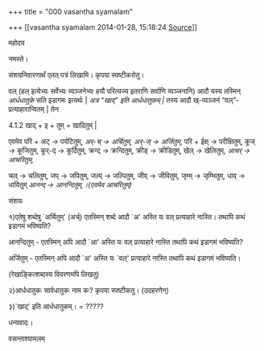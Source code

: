+++
title = "000 vasantha syamalam"

+++
[[vasantha syamalam	2014-01-28, 15:18:24 [Source](https://groups.google.com/g/samskrita/c/yGdXpTJHe28)]]



महोदय

नमस्ते।  

संशयनिवारणार्थं एतत् पत्रं लिखामि। कृपया स्पष्टीकरोतु।

  

वल् (हल् इत्येभ्यः सर्वेभ्यः व्यञ्जनेभ्यः हयौ परित्यज्य इतराणि सर्वाणि व्यञ्जनानि) आदौ यस्य तस्मिन् *आर्धधातुके* सति इडागमः इत्यर्थः \| *अत्र “खाद्” इति आर्धधातुकम् \|* तस्य आदौ ख्-व्यञ्जनं “वल्”-प्रत्याहारान्वितम्
\| तेन  

  

 4.1.2 खाद् + इ + तुम् = खादितुम् \|

एवमेव परि + अट् → पर्यटितुम्, *अर्-च् → अर्चितुम्*, *अर्-ज् → अर्जितुम्*, परि + ईक्ष् → परीक्षितुम्, कूज् → कूजितुम्, कूर्-द् → कूर्दितुम्, क्रन्द् → क्रन्दितुम्, क्रीड् → क्रीडितुम्, खेल् → खेलितुम्, *आचर् → आचरितुम्,*

चल् → चलितुम्, जप् → जपितुम्, जल्प् → जल्पितुम्, जीव् → जीवितुम्, जृम्भ् → जृम्भितुम्, धाव् → धावितुम् *आनन्द् → आनन्दितुम्,।(एवमेव आचरितुम्)*

संशयः  

१)एतेषु शब्देषु \`अर्चितुम्' (अर्च्) एतस्मिन् शब्दे आदौ \`अ' अस्ति यः वल् प्रत्याहारे नास्ति। तथापि कथं इडागमं भविष्यति?  

आनन्दितुम् - एतस्मिन् अपि आदौ \`आ' अस्ति यः वल् प्रत्याहारे नास्ति तथापि कथं इडागमं भविष्यति?

अर्जितुम् - एतस्मिन् अपि आदौ \`अ' अस्ति यः \`वल्' प्रत्याहारे नास्ति तथापि कथं इडागमं भविष्यति।

(रेखाङ्कित्शब्दस्य विवरणमपि लिखतु)

२)आर्धधातुकः सार्वधातुकः नाम कः? कृपया स्पष्टीकतु। (उदहरणेन्)

३)\`खाद्' इति आर्धधातुकम्।  = ?????

धन्यवादः।

वसन्ताश्यामलम्

